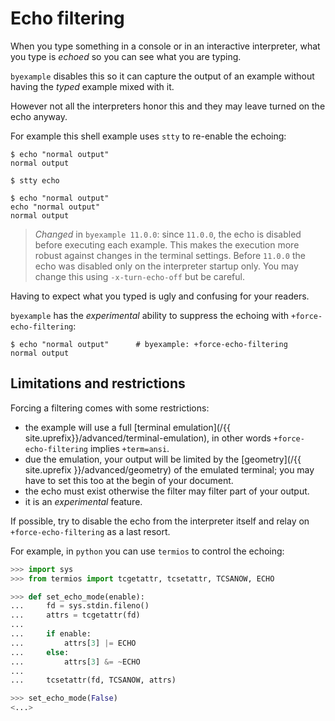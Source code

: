 # Echo filtering

When you type something in a console or in an interactive interpreter,
what you type is *echoed* so you can see what you are typing.

`byexample` disables this so it can capture the output of an example
without having the *typed* example mixed with it.

However not all the interpreters honor this and they may leave turned on
the echo anyway.

For example this shell example uses `stty` to re-enable the echoing:

```shell
$ echo "normal output"
normal output

$ stty echo

$ echo "normal output"
echo "normal output"
normal output
```

> *Changed* in `byexample 11.0.0`: since `11.0.0`, the echo is disabled
> before executing each example. This makes the execution more robust
> against changes in the terminal settings.
> Before `11.0.0` the echo was disabled only on the interpreter startup
> only.
> You may change this using `-x-turn-echo-off` but be careful.

Having to expect what you typed is ugly and confusing for your readers.

`byexample` has the *experimental* ability to suppress the echoing with
`+force-echo-filtering`:


```shell
$ echo "normal output"      # byexample: +force-echo-filtering
normal output
```

## Limitations and restrictions

Forcing a filtering comes with some restrictions:
 - the example will use a full [terminal emulation](/{{ site.uprefix}}/advanced/terminal-emulation),
   in other words `+force-echo-filtering` implies `+term=ansi`.
 - due the emulation, your output will be limited by the
   [geometry](/{{ site.uprefix }}/advanced/geometry)
   of the emulated terminal; you may have to set this too at the begin
   of your document.
 - the echo must exist otherwise the filter may filter part of your
   output.
 - it is an *experimental* feature.

If possible, try to disable the echo from the interpreter itself and
relay on `+force-echo-filtering` as a last resort.

For example, in `python` you can use `termios` to control the echoing:

```python
>>> import sys
>>> from termios import tcgetattr, tcsetattr, TCSANOW, ECHO

>>> def set_echo_mode(enable):
...     fd = sys.stdin.fileno()
...     attrs = tcgetattr(fd)
...
...     if enable:
...         attrs[3] |= ECHO
...     else:
...         attrs[3] &= ~ECHO
...
...     tcsetattr(fd, TCSANOW, attrs)

>>> set_echo_mode(False)
<...>
```

